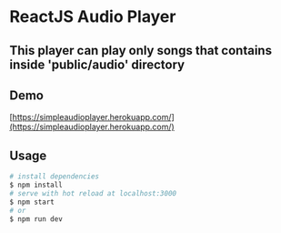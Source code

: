 # ReactJS Audio Player

## This player can play only songs that contains inside 'public/audio' directory

## Demo
[https://simpleaudioplayer.herokuapp.com/](https://simpleaudioplayer.herokuapp.com/)

## Usage  

``` bash
# install dependencies
$ npm install
# serve with hot reload at localhost:3000
$ npm start
# or
$ npm run dev

```